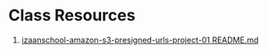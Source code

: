 # Class Resources

1. [izaanschool-amazon-s3-presigned-urls-project-01 README.md](izaanschool-amazon-s3-presigned-urls-project-01/README.md)
